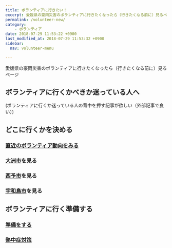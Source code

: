 ```yaml
---
title: ボランティアに行きたい！
excerpt: 愛媛県の豪雨災害のボランティアに行きたくなったら（行きたくなる前に）見るページです。ボランティアの準備、被災地情報などをまとめています。
permalink: /volunteer-new/
category:
    - ボランティア
date: 2018-07-29 11:53:22 +0900
last_modified_at: 2018-07-29 11:53:32 +0900
sidebar:
  nav: volunteer-menu

---
```

愛媛県の豪雨災害のボランティアに行きたくなったら（行きたくなる前に）見るページ

## ボランティアに行くかべきか迷っている人へ

(ボランティアに行くか迷っている人の背中を押す記事が欲しい（外部記事で良い）)

## どこに行くかを決める
### [直近のボランティア動向をみる](/volunteer/aggregation/)
### [大洲市](/volunteer-new/ozu/)を見る
### [西予市](/volunteer-new/seiyo/)を見る
### [宇和島市](/volunteer-new/uwajima/)を見る

## ボランティアに行く準備する
### [準備をする](/volunteer-new/preparation)
### [熱中症対策](/volunteer/heatstroke/)

